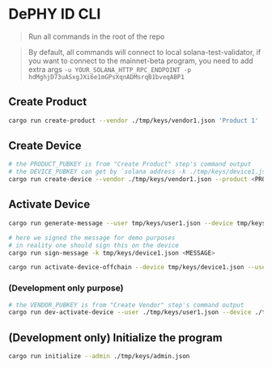DePHY ID CLI
====

> Run all commands in the root of the repo

> By default, all commands will connect to local solana-test-validator,
> if you want to connect to the mainnet-beta program, you need to add extra args `-u YOUR_SOLANA_HTTP_RPC_ENDPOINT -p hdMghjD73uASxgJXi6e1mGPsXqnADMsrqB1bveqABP1`

## Create Product

```sh
cargo run create-product --vendor ./tmp/keys/vendor1.json 'Product 1' 'SYMBOL' 'METADATA_URI' -m desc="First Product by Example Vendor"
```

## Create Device

```sh
# the PRODUCT_PUBKEY is from "Create Product" step's command output
# the DEVICE_PUBKEY can get by `solana address -k ./tmp/keys/device1.json`
cargo run create-device --vendor ./tmp/keys/vendor1.json --product <PRODUCT_PUBKEY> --device <DEVICE_PUBKEY> 'Device#1' 'METADATA_URI'
```

## Activate Device

```sh
cargo run generate-message --user tmp/keys/user1.json --device tmp/keys/device1.json --product <PRODUCT_PUBKEY>

# here we signed the message for demo purposes
# in reality one should sign this on the device
cargo run sign-message -k tmp/keys/device1.json <MESSAGE>

cargo run activate-device-offchain --device tmp/keys/device1.json --user tmp/keys/user1.json --product <PRODUCT_PUBKEY> --vendor tmp/keys/vendor1.json --signature <SIGNATURE> --message <MESSAGE>
```

### (Development only purpose)

```sh
# the VENDOR_PUBKEY is from "Create Vendor" step's command output
cargo run dev-activate-device --user ./tmp/keys/user1.json --device ./tmp/keys/device1.json --vendor <VENDOR_PUBKEY> --product <PRODUCT_PUBKEY>
```

## (Development only) Initialize the program

```sh
cargo run initialize --admin ./tmp/keys/admin.json
```
